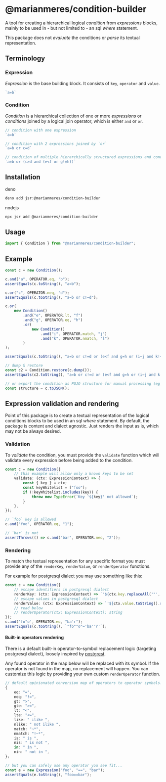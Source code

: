 # @marianmeres/condition-builder

A tool for creating a hierarchical logical _condition_ from _expressions_ blocks, mainly
to be used in - but not limited to - an sql _where_ statement.

This package does not _evaluate_ the conditions or _parse_ its textual representation.

## Terminology

### Expression

_Expression_ is the base building block. It consists of `key`, `operator` and `value`.

```ts
`a=b`
```

### Condition

_Condition_ is a hierarchical collection of one or more _expressions_ or _conditions_ 
joined by a logical join operator, which is either `and` or `or`.

```ts
// condition with one expression
`a=b`

// condition with 2 expressions joined by `or`
`a=b or c=d`

// condition of multiple hierarchically structured expressions and conditions
`a=b or (c>d and (e<f or g!=h))`
```

## Installation

deno

```sh
deno add jsr:@marianmeres/condition-builder
```

nodejs

```sh
npx jsr add @marianmeres/condition-builder
```

## Usage

```ts
import { Condition } from "@marianmeres/condition-builder";
```


## Example 

```ts
const c = new Condition();

c.and("a", OPERATOR.eq, "b");
assertEquals(c.toString(), "a=b");

c.or("c", OPERATOR.neq, "d");
assertEquals(c.toString(), "a=b or c!=d");

c.or(
    new Condition()
        .and("e", OPERATOR.lt, "f")
        .and("g", OPERATOR.eq, "h")
        .or(
            new Condition()
                .and("i", OPERATOR.match, "j")
                .and("k", OPERATOR.nmatch, "l")
        )
);

assertEquals(c.toString(), "a=b or c!=d or (e<f and g=h or (i~j and k!~l))");

// dump & restore
const c2 = Condition.restore(c.dump());
assertEquals(c2.toString(), "a=b or c!=d or (e<f and g=h or (i~j and k!~l))");

// or export the condition as POJO structure for manual processing (eg evaluation)
const structure = c.toJSON();
```

## Expression validation and rendering

Point of this package is to create a textual representation of the logical conditions
blocks to be used in an sql _where_ statement. By default, the package is content and 
dialect agnostic. Just renders the input as is, which may not be always desired.

### Validation

To _validate_ the condition, you must provide the `validate` function which will validate
every expression before being added to the condition.

```ts
const c = new Condition({
    // this example will allow only a known keys to be set
    validate: (ctx: ExpressionContext) => {
        const { key } = ctx;
        const keyWhitelist = ["foo"];
        if (!keyWhitelist.includes(key)) {
            throw new TypeError(`Key '${key}' not allowed`);
        }
    },
});

// `foo` key is allowed
c.and("foo", OPERATOR.eq, "1");

// `bar` is not
assertThrows(() => c.and("bar", OPERATOR.neq, "2"));
```

### Rendering

To match the textual representation for any specific format you must provide any of 
the `renderKey`, `renderValue`, or `renderOperator` functions. 

For example for postgresql dialect you may use something like this:

```ts
const c = new Condition({
    // escape identifiers in postgresql dialect
    renderKey: (ctx: ExpressionContext) => `"${ctx.key.replaceAll('"', '""')}"`,
    // escape values in postgresql dialect
    renderValue: (ctx: ExpressionContext) => `'${ctx.value.toString().replaceAll("'", "''")}'`,
    // read below
    // renderOperator(ctx: ExpressionContext): string
});
c.and('fo"o', OPERATOR.eq, "ba'r");
assertEquals(c.toString(), `"fo""o"='ba''r'`);
```

#### Built-in operators rendering

There is a default built-in operator-to-symbol replacement logic (targeting postgresql dialect),
loosely inspired by 
[postgrest](https://docs.postgrest.org/en/v12/references/api/tables_views.html). 

Any found operator in the map below will be replaced with its symbol. 
If the operator is not found in the map, no replacement will happen. You can customize 
this logic by providing your own custom `renderOperator` function.

```ts
// default opinionated conversion map of operators to operator symbols.
{
    eq: "=", 
    neq: "!=", 
    gt: ">", 
    gte: ">=", 
    lt: "<", 
    lte: "<=",
    like: " ilike ", 
    nlike: " not ilike ",
    match: "~*", 
    nmatch: "!~*", 
    is: " is ",
    nis: " is not ",
    in: " in ", 
    nin: " not in ",
};

// but you can safely use any operator you see fit...
const e = new Expression("foo", "==", "bar");
assertEquals(e.toString(), "foo==bar");
```